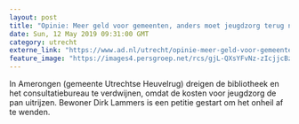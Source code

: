 ```yaml
---
layout: post
title: "Opinie: Meer geld voor gemeenten, anders moet jeugdzorg terug naar het kabinet"
date: Sun, 12 May 2019 09:31:00 GMT
category: utrecht
externe_link: "https://www.ad.nl/utrecht/opinie-meer-geld-voor-gemeenten-anders-moet-jeugdzorg-terug-naar-het-kabinet~a7b099ad/"
feature_image: "https://images4.persgroep.net/rcs/gjL-QXsYFvNz-zIcjjcBzhVeSbw/diocontent/52223294/_fitwidth/400/?appId=21791a8992982cd8da851550a453bd7f&quality=0.7"
---
```


In Amerongen (gemeente Utrechtse Heuvelrug) dreigen de bibliotheek en het consultatiebureau te verdwijnen, omdat de kosten voor jeugdzorg de pan uitrijzen. Bewoner Dirk Lammers is een petitie gestart om het onheil af te wenden.
